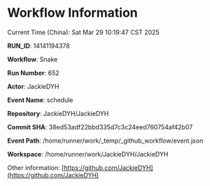 # Workflow Information

Current Time (China): Sat Mar 29 10:19:47 CST 2025  

**RUN_ID**: 14141194378  

**Workflow**: Snake  

**Run Number**: 652  

**Actor**: JackieDYH  

**Event Name**: schedule  

**Repository**: JackieDYH/JackieDYH  

**Commit SHA**: 38ed53adf22bbd335d7c3c24eed760754af42b07  

**Event Path**: /home/runner/work/_temp/_github_workflow/event.json  

**Workspace**: /home/runner/work/JackieDYH/JackieDYH  

Other information: [https://github.com/JackieDYH](https://github.com/JackieDYH)
